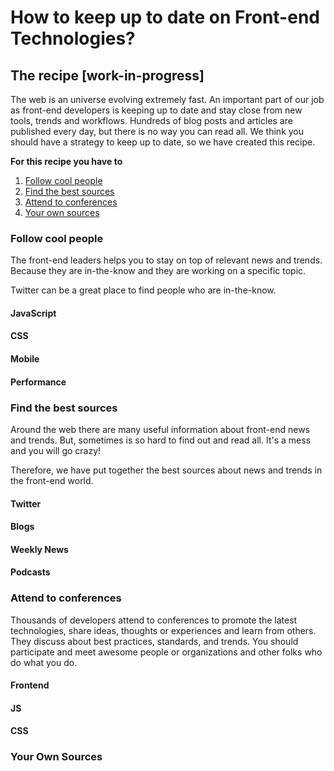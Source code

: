 # How to keep up to date on Front-end Technologies?


## The recipe [work-in-progress]

The web is an universe evolving extremely fast. An important part of our job as front-end developers is keeping up to date and stay close from new tools, trends and workflows.
Hundreds of blog posts and articles are published every day, but there is no way you can read all. We think you should have a strategy to keep up to date, so we have created this recipe.

**For this recipe you have to**

1. [Follow cool people](#follow-cool-people)
2. [Find the best sources](#find-the-best-sources)
3. [Attend to conferences](#attend-to-conferences)
4. [Your own sources](#your-own-sources)

<a name="wiki-follow-cool-people"></a>
### Follow cool people

The front-end leaders helps you to stay on top of relevant news and trends. Because they are in-the-know and they are working on a specific topic.

Twitter can be a great place to find people who are in-the-know. 

#### JavaScript

#### CSS

#### Mobile

#### Performance

<a name="wiki-find-the-best-sources"></a>
### Find the best sources

Around the web there are many useful information about front-end news and trends. But, sometimes is so hard to find out and read all. It's a mess and you will go crazy!

Therefore, we have put together the best sources about news and trends in the front-end world. 

#### Twitter

#### Blogs   

#### Weekly News

#### Podcasts

<a name="wiki-attend-to-conferences"></a>
### Attend to conferences

Thousands of developers attend to conferences to promote the latest technologies, share ideas, thoughts or experiences and learn from others. They discuss about best practices, standards, and trends. You should participate and meet awesome people or organizations and other folks who do what you do. 

#### Frontend

#### JS

#### CSS

<a name="wiki-your-own-sources"></a>
### Your Own Sources
